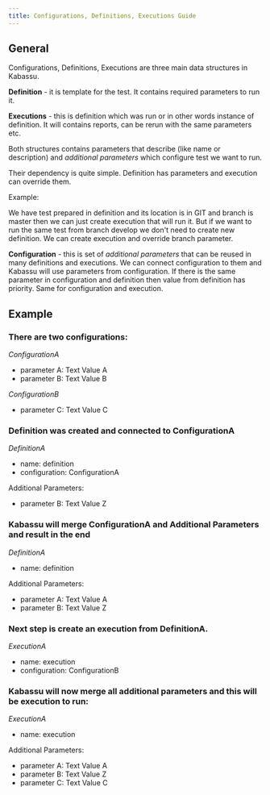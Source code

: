 ```yaml
---
title: Configurations, Definitions, Executions Guide
---
```


## General

Configurations, Definitions, Executions are three main data structures in Kabassu. 

**Definition** - it is template for the test. It contains required parameters to run it.

**Executions** - this is definition which was run or in other words instance of definition. It will contains reports, can be rerun with the same parameters etc. 

Both structures contains parameters that describe (like name or description) and _additional parameters_ which configure test we want to run.

Their dependency is quite simple. Definition has parameters and execution can override them. 

Example:
 
We have test prepared in definition and its location is in GIT and branch is master then we can just create execution that will run it.
But if we want to run the same test from branch develop we don't need to create new definition. We can create execution and override branch parameter.

**Configuration** - this is set of _additional parameters_ that can be reused in many definitions and executions. We can connect configuration to them and Kabassu will use parameters from configuration.
If there is the same parameter in configuration and definition then value from definition has priority. Same for configuration and execution.

## Example

### There are two configurations:

*ConfigurationA* 
- parameter A: Text Value A
- parameter B: Text Value B

*ConfigurationB* 
- parameter C: Text Value C

### Definition was created and connected to **ConfigurationA**

*DefinitionA*
- name: definition
- configuration: ConfigurationA

Additional Parameters:
- parameter B: Text Value Z

### Kabassu will merge **ConfigurationA** and Additional Parameters and result in the end

*DefinitionA*
- name: definition

Additional Parameters:
- parameter A: Text Value A
- parameter B: Text Value Z

### Next step is create an execution from **DefinitionA**. 

*ExecutionA*
- name: execution
- configuration: ConfigurationB

### Kabassu will now merge all additional parameters and this will be execution to run:

*ExecutionA*
- name: execution   

Additional Parameters:
- parameter A: Text Value A
- parameter B: Text Value Z
- parameter C: Text Value C     

